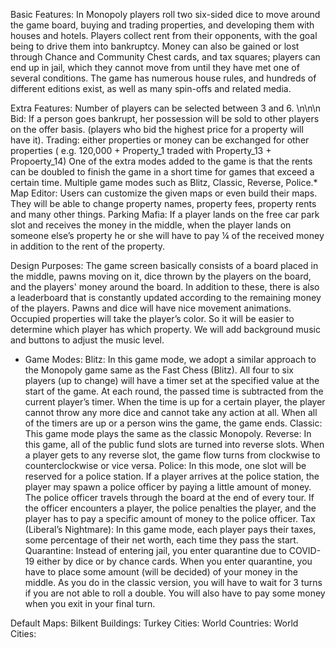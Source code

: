 Basic Features:
In Monopoly players roll two six-sided dice to move around the game board, buying and trading properties, and developing them with houses and hotels. Players collect rent from their opponents, with the goal being to drive them into bankruptcy. Money can also be gained or lost through Chance and Community Chest cards, and tax squares; players can end up in jail, which they cannot move from until they have met one of several conditions. The game has numerous house rules, and hundreds of different editions exist, as well as many spin-offs and related media. 

Extra Features:
Number of players can be selected between 3 and 6. \n\n\n
Bid: If a person goes bankrupt, her possession will be sold to other players on the offer basis. (players who bid the highest price for a property will have it).
Trading: either properties or money can be exchanged for other properties ( e.g. 120,000 + Property_1 traded with Property_13 + Propoerty_14)
One of the extra modes added to the game is that the rents can be doubled to finish the game in a short time for games that exceed a certain time.
Multiple game modes such as Blitz, Classic, Reverse, Police.*
Map Editor: Users can customize the given maps or even build their maps. They will be able to change property names, property fees, property rents and many other things. 
Parking Mafia: If a player lands on the free car park slot and receives the money in the middle, when the player lands on someone else’s property he or she will have to pay ¼ of the received money in addition to the rent of the property.

Design Purposes:
The game screen basically consists of a board placed in the middle, pawns moving on it, dice thrown by the players on the board, and the players' money around the board. In addition to these, there is also a leaderboard that is constantly updated according to the remaining money of the players.
Pawns and dice will have nice movement animations. 
Occupied properties will take the player’s color. So it will be easier to determine which player has which property.
We will add background music and buttons to adjust the music level.

* Game Modes:
Blitz: In this game mode, we adopt a similar approach to the Monopoly game same as the Fast Chess (Blitz). All four to six players (up to change) will have a timer set at the specified value at the start of the game. At each round, the passed time is subtracted from the current player’s timer. When the time is up for a certain player, the player cannot throw any more dice and cannot take any action at all. When all of the timers are up or a person wins the game, the game ends.
Classic: This game mode plays the same as the classic Monopoly.
Reverse: In this game, all of the public fund slots are turned into reverse slots. When a player gets to any reverse slot, the game flow turns from clockwise to counterclockwise or vice versa.
Police: In this mode, one slot will be reserved for a police station. If a player arrives at the police station, the player may spawn a police officer by paying a little amount of money. The police officer travels through the board at the end of every tour. If the officer encounters a player, the police penalties the player, and the player has to pay a specific amount of money to the police officer.
Tax (Liberal’s Nightmare): In this game mode, each player pays their taxes, some percentage of their net worth, each time they pass the start.
Quarantine: Instead of entering jail, you enter quarantine due to COVID-19 either by dice or by chance cards. When you enter quarantine, you have to place some amount (will be decided) of your money in the middle. As you do in the classic version, you will have to wait for 3 turns if you are not able to roll a double. You will also have to pay some money when you exit in your final turn.

Default Maps:
Bilkent Buildings: 
Turkey Cities:
World Countries:
World Cities:
